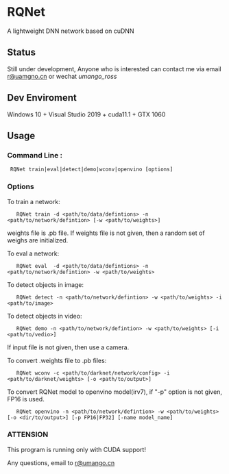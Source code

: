 # RQNet
A lightweight DNN network based on cuDNN
## Status
Still under development, Anyone who is interested can contact me via email r@uamgno.cn or wechat *umango_ross*

## Dev Enviroment
Windows 10 + Visual Studio 2019 + cuda11.1 + GTX 1060 

## Usage

### Command Line : 

     RQNet train|eval|detect|demo|wconv|openvino [options]

### Options

  To train a network:

       RQNet train -d <path/to/data/defintions> -n <path/to/network/defintion> [-w <path/to/weights>]

 weights file is .pb file. If weights file is not given, then a random set of weighs are initialized.


  To eval a network:

       RQNet eval  -d <path/to/data/defintions> -n <path/to/network/defintion> -w <path/to/weights>


  To detect objects in image:

       RQNet detect -n <path/to/network/defintion> -w <path/to/weights> -i <path/to/image>


  To detect objects in video:

       RQNet demo -n <path/to/network/defintion> -w <path/to/weights> [-i <path/to/vedio>]
 If input file is not given, then use a camera.


  To convert .weights file to .pb files:

       RQNet wconv -c <path/to/darknet/network/config> -i <path/to/darknet/weights> [-o <path/to/output>]
       
  To convert RQNet model to openvino model(irv7), if "-p" option is not given, FP16 is used.
  
       RQNet openvino -n <path/to/network/defintion> -w <path/to/weights> [-o <dir/to/output>] [-p FP16|FP32] [-name model_name]


### ATTENSION 

 This program is running only with CUDA support!
 
Any questions, email to r@umango.cn
